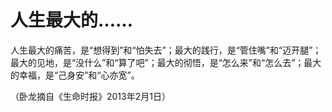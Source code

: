 # 人生最大的……

人生最大的痛苦，是“想得到”和“怕失去”；最大的践行，是“管住嘴”和“迈开腿”；最大的见地，是“没什么”和“算了吧”；最大的彻悟，是“怎么来”和“怎么去”；最大的幸福，是“己身安”和“心亦宽”。

（卧龙摘自《生命时报》2013年2月1日）